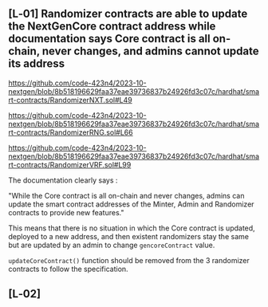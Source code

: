 ## [L‑01] Randomizer contracts are able to update the NextGenCore contract address while documentation says Core contract is all on-chain, never changes, and admins cannot update its address

https://github.com/code-423n4/2023-10-nextgen/blob/8b518196629faa37eae39736837b24926fd3c07c/hardhat/smart-contracts/RandomizerNXT.sol#L49

https://github.com/code-423n4/2023-10-nextgen/blob/8b518196629faa37eae39736837b24926fd3c07c/hardhat/smart-contracts/RandomizerRNG.sol#L66

https://github.com/code-423n4/2023-10-nextgen/blob/8b518196629faa37eae39736837b24926fd3c07c/hardhat/smart-contracts/RandomizerVRF.sol#L99

The documentation clearly says :

"While the Core contract is all on-chain and never changes, admins can update the smart contract addresses of the Minter, Admin and Randomizer contracts to provide new features."

This means that there is no situation in which the Core contract is updated, deployed to a new address, and then existent randomizers stay the same but are updated by an admin to change `gencoreContract` value.

`updateCoreContract()` function should be removed from the 3 randomizer contracts to follow the specification.

## [L‑02]
